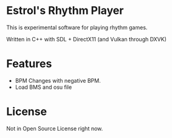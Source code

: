 # Estrol's Rhythm Player
This is experimental software for playing rhythm games.

Written in C++ with SDL + DirectX11 (and Vulkan through DXVK)

# Features
- BPM Changes with negative BPM.
- Load BMS and osu file

# License
Not in Open Source License right now.